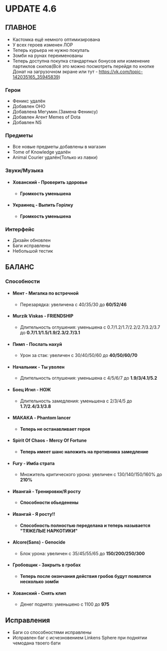 # UPDATE 4.6

## ГЛАВНОЕ

* Кастомка ещё немного оптимизирована
* У всех героев изменен ЛОР
* Теперь курьера не нужно покупать
* Зомби на рунах переименованы
* Теперь доступна покупка стандартных бонусов или изменение партиклов скилов(Всё это можно посмотреть перейдя по кнопке Донат на загрузочном экране или тут - https://vk.com/topic-142035165_35945839)

### Герои

* Феникс удалён
* Добавлен ОНО
* Добавлена Мегумин.(Замена Фениксу)
* Добавлен Агент Memes of Dota
* Добавлен NS

### Предметы

* Все новые предметы добавлены в магазин
* Tome of Knowledge удалён
* Animal Courier удалён(Только из лавки)

### Звуки/Музыка

* #### Хованский - Проверить здоровье
  * **Громкость уменьшена**
  
* #### Украинец - Выпить Горiлку
  * **Громкость уменьшена**
  
### Интерфейс

* Дизайн обновлен
* Баги исправлены
* Небольшой тестик

## БАЛАНС

### Способности

* #### Мент - Мигалка по встречной
  * Перезарядка: увеличена с 40/35/30 до **60/52/46**
  
* #### Murzik Viskas - FRIENDSHIP
  * Длительность оглушения: уменьшена с 0.7/1.2/1.7/2.2/2.7/3.2/3.7 до **0.7/1.1/1.5/1.9/2.3/2.7/3.1**
  
* #### Пимп - Послать нахуй
  * Урон за стак: увеличен с 30/40/50/60 до **40/50/60/70**

* #### Начальник - Ты уволен
  * Длительность оглушения: уменьшена с 4/5/6/7 до **1.9/3/4.1/5.2**
  
* #### Боец Игил - НОЖ
  * Длительность замедления: уменьшена с 2/3/4/5 до **1.7/2.4/3.1/3.8**
  
* #### МАКАКА - Phantom lancer
  * **Теперь не останавливает героя**
  
* #### Spirit Of Chaos - Mercy Of Fortune
  * **Теперь имеет шанс наложить на противника замедление**
  
* #### Fury - Имба страта
  * Множитель критического урона: увеличен с 130/140/150/160% до **210%**
  
* #### Ивангай - Тренировки/Я росту
  * **Способности обьеденены**
  
* #### Ивангай - Я росту!!
  * **Способность полностью переделана и теперь называется "ТЯЖЕЛЫЕ НАРКОТИКИ"**
  
* #### Alcore(Sans) - Genocide
  * Блок урона: увеличен с 35/45/55/65 до **150/200/250/300**

* #### Гробовщик - Закрыть в гробах
  * **Теперь после окончания действия гробов будут появлятся несколько зомби**

* #### Хованский - Снять клип
  * Денег поднято: уменьшено с 1100 до **975**

## Исправления
  
* Баги со способностями исправлены
* Исправлен баг с исчезновением Linkens Sphere при поднятии чемодана твоего бати
